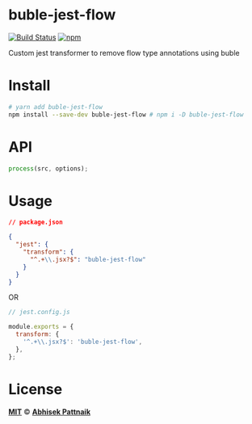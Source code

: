 # buble-jest-flow

[![Build Status](https://travis-ci.org/abhisekp/buble-jest-flow.svg?branch=master)](https://travis-ci.org/abhisekp/buble-jest-flow) [![npm](https://img.shields.io/npm/v/npm.svg?style=flat-square)](https://www.npmjs.com/package/buble-jest-flow)

Custom jest transformer to remove flow type annotations using buble

# Install

```sh
# yarn add buble-jest-flow
npm install --save-dev buble-jest-flow # npm i -D buble-jest-flow
```

# API

```js
process(src, options);
```

# Usage

```json
// package.json

{
  "jest": {
    "transform": {
      "^.+\\.jsx?$": "buble-jest-flow"
    }
  }
}
```

OR

```js
// jest.config.js

module.exports = {
  transform: {
    '^.+\\.jsx?$': 'buble-jest-flow',
  },
};
```

# License

[**MIT**](https://abhisekp.mit-license.org/) © [**Abhisek Pattnaik**](https://github.com/abhisekp)
